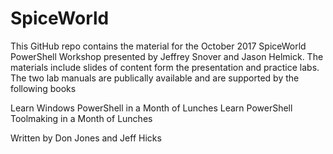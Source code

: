 # SpiceWorld
This GitHub repo contains the material for the October 2017 SpiceWorld PowerShell Workshop presented by Jeffrey Snover and Jason Helmick.  The materials include slides of content form the presentation and practice labs.  The two lab manuals are publically available and are supported by the following books

Learn Windows PowerShell in a Month of Lunches
Learn PowerShell Toolmaking in a Month of Lunches

Written by Don Jones and Jeff Hicks
 

